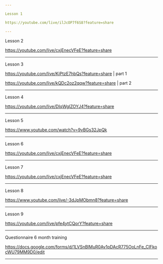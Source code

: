 ```yaml
---

Lesson 1

https://youtube.com/live/ilJcOP7f6S8?feature=share

---
```


Lesson 2

https://youtube.com/live/cxjEnecVFeE?feature=share

---

Lesson 3

https://youtube.com/live/KiPtzE7hbQs?feature=share | part 1

https://youtube.com/live/kQDc2oz2qqw?feature=share | part 2

---

Lesson 4

https://youtube.com/live/DIqWgIZOYJ4?feature=share

---

Lesson 5

https://www.youtube.com/watch?v=9vBGs32JpQk

---

Lesson 6

https://youtube.com/live/cxjEnecVFeE?feature=share

---

Lesson 7

https://youtube.com/live/cxjEnecVFeE?feature=share

---

Lesson 8

https://www.youtube.com/live/-3dJpMObmn8?feature=share

---

Lesson 9

https://youtube.com/live/pfe4ytCQorY?feature=share

---

Questionnaire 6 month training

https://docs.google.com/forms/d/1LVSnBlMuR0Av1pDAcR775OoLnFe_ClFkocWU79MM9D0/edit

---
